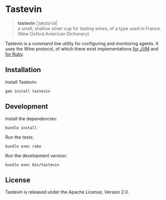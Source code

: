 Tastevin
========

> **tastevin** |ˌtæstəˈvã|  
> a small, shallow silver cup for tasting wines, of a type used in France.  
> (New Oxford American Dictionary)

Tastevin is a command line utility for configuring and monitoring agents. It
uses the Wine protocol, of which there exist implementations [for JVM][] and
[for Ruby][].

  [for JVM]:  http://github.com/valotrading/wine-java
  [for Ruby]: http://github.com/valotrading/wine-ruby


Installation
------------

Install Tastevin:

    gem install tastevin


Development
-----------

Install the dependencies:

    bundle install

Run the tests:

    bundle exec rake

Run the development version:

    bundle exec bin/tastevin


License
-------

Tastevin is released under the Apache License, Version 2.0.
